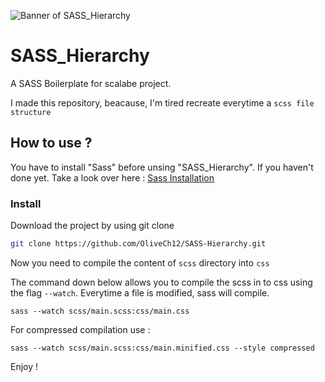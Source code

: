 ![Banner of SASS_Hierarchy](https://i.postimg.cc/1RM27BbM/banner.jpg)

# SASS_Hierarchy

A SASS Boilerplate for scalabe project.

I made this repository, beacause, I'm tired recreate everytime a `scss file structure`

## How to use ?

You have to install "Sass" before unsing "SASS_Hierarchy". If you haven't done yet. Take a look over here : [Sass Installation](https://sass-lang.com/install "Sass Install")

### Install

Download the project by using git clone

```bash
git clone https://github.com/OliveCh12/SASS-Hierarchy.git
```

Now you need to compile the content of `scss` directory into `css`

The command down below allows you to compile the scss in to css using the flag `--watch`. Everytime a file is modified, sass will compile.

```shell
sass --watch scss/main.scss:css/main.css
```

For compressed compilation use :

```shell
sass --watch scss/main.scss:css/main.minified.css --style compressed
```

Enjoy !



